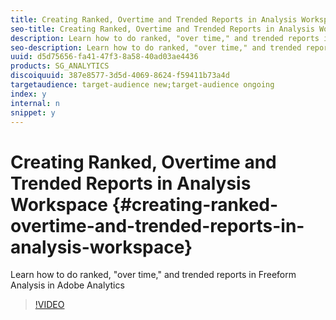 ```yaml
---
title: Creating Ranked, Overtime and Trended Reports in Analysis Workspace
seo-title: Creating Ranked, Overtime and Trended Reports in Analysis Workspace - Adobe Analytics
description: Learn how to do ranked, "over time," and trended reports in Freeform Analysis in Analysis Workspace. - Adobe Analytics
seo-description: Learn how to do ranked, "over time," and trended reports in Freeform Analysis in Analysis Workspace. - Adobe Analytics
uuid: d5d75656-fa41-47f3-8a58-40ad03ae4436
products: SG_ANALYTICS
discoiquuid: 387e8577-3d5d-4069-8624-f59411b73a4d
targetaudience: target-audience new;target-audience ongoing
index: y
internal: n
snippet: y
---
```


# Creating Ranked, Overtime and Trended Reports in Analysis Workspace {#creating-ranked-overtime-and-trended-reports-in-analysis-workspace}

Learn how to do ranked, "over time," and trended reports in Freeform Analysis in Adobe Analytics

>[!VIDEO](https://video.tv.adobe.com/v/23970/?quality=12)